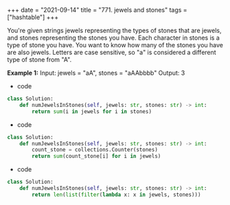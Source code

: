 +++ 
date = "2021-09-14"
title = "771. jewels and stones"
tags = ["hashtable"]
+++


You're given strings jewels representing the types of stones that are jewels, and stones representing the stones you have. Each character in stones is a type of stone you have. You want to know how many of the stones you have are also jewels.
Letters are case sensitive, so "a" is considered a different type of stone from "A".
 
**Example 1:**
Input: jewels = "aA", stones = "aAAbbbb" Output: 3

- code
```py
class Solution:
    def numJewelsInStones(self, jewels: str, stones: str) -> int:
        return sum(i in jewels for i in stones)

```
- code
```py
class Solution:
    def numJewelsInStones(self, jewels: str, stones: str) -> int:
        count_stone = collections.Counter(stones)
        return sum(count_stone[i] for i in jewels)

```
- code
```py
class Solution:
    def numJewelsInStones(self, jewels: str, stones: str) -> int:
        return len(list(filter(lambda x: x in jewels, stones)))

```

